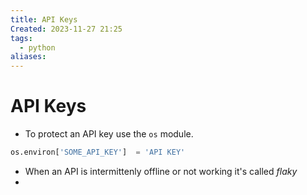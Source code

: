 ```yaml
---
title: API Keys
Created: 2023-11-27 21:25
tags:
  - python
aliases:
---
```


# API Keys
- To protect an API key use the `os` module.

```Python
os.environ['SOME_API_KEY']  = 'API KEY'
```

- When an API is intermittenly offline or not working it's called *flaky*
- 


